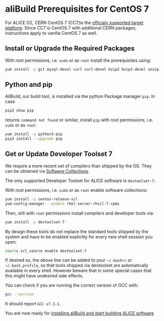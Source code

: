 aliBuild Prerequisites for CentOS 7
===================================

<!-- Dockerfile UPLOAD_NAME alisw/o2-cc7 -->
<!-- Dockerfile FROM centos:7 -->
<!-- Dockerfile RUN rpmdb --rebuilddb && yum clean all -->
For ALICE O2, CERN CentOS 7 (CC7)is the [officialy supported target platform](https://indico.cern.ch/event/642232/#3-wp3-common-tools-and-softwar). Since CC7 is CentOS 7 with additional CERN packages, instructions apply to vanilla CentOS 7 as well.

## Install or Upgrade the Required Packages

With root permissions, i.e. `sudo` or as `root` install the prerequisites using:

<!-- Dockerfile RUN_INLINE -->
```bash
yum install -y git mysql-devel curl curl-devel bzip2 bzip2-devel unzip autoconf automake texinfo gettext gettext-devel libtool freetype freetype-devel libpng libpng-devel sqlite sqlite-devel ncurses-devel mesa-libGLU-devel libX11-devel libXpm-devel libXext-devel libXft-devel libXi-devel libxml2 libxml2-devel motif motif-devel kernel-devel pciutils-devel kmod-devel bison flex perl-ExtUtils-Embed environment-modules tk-devel glfw-devel
```

## Python and pip
AliBuild, our build tool, is installed via the python Package manager `pip`.
In case  
```bash
pip3 show pip
```
returns `command not found` or similar, install `pip` with root permissions, i.e. `sudo` or as `root`:
<!-- Dockerfile RUN_INLINE -->
```bash
yum install -y python3-pip
pip3 install --upgrade pip
```

## Get or Update Developer Toolset 7

We require a more recent set of compilers than shipped by the OS. They can be obtained via [Softawre
Collections](https://www.softwarecollections.org/).

The only supported Developer Toolset for ALICE software is `devtoolset-7`.

With root permissions, i.e. `sudo` or as `root` enable software collections:
<!-- Dockerfile RUN_INLINE -->
```bash
yum install -y centos-release-scl
yum-config-manager --enable rhel-server-rhscl-7-rpms
```
Then, still with `root` permissions install compilers and developer tools via:
<!-- Dockerfile RUN_INLINE -->
```bash
yum install -y devtoolset-7
```
By design these tools do not replace the standard tools shipped by the system and have to be enabled explicitly for every new shell session you open:
```bash
source scl_source enable devtoolset-7
```
If desired so, the above line can be added to your `~/.bashrc` or `~/.bash_profile`, so that tools shipped via devtoolset are automatically available in every shell. However beware that in some special cases that this might have undesired side effects.

You can check if you are running the correct version of GCC with:

```bash
gcc --version
```

It should report `GCC v7.3.1`.

You are now ready for [installing aliBuild and start building ALICE
software](README.md#get-or-upgrade-alibuild)

<!-- Dockerfile RUN yum install -y vim-enhanced emacs-nox -->
<!-- Dockerfile RUN rpmdb --rebuilddb && yum clean all -->
<!-- Dockerfile RUN echo "source scl_source enable devtoolset-7" >> /etc/profile -->
<!-- Dockerfile RUN echo "source scl_source enable devtoolset-7" >> /etc/bashrc -->
<!-- Dockerfile RUN pip install alibuild -->
<!-- Dockerfile RUN mkdir /lustre /cvmfs -->
<!-- Dockerfile ENTRYPOINT ["/bin/bash"] -->
